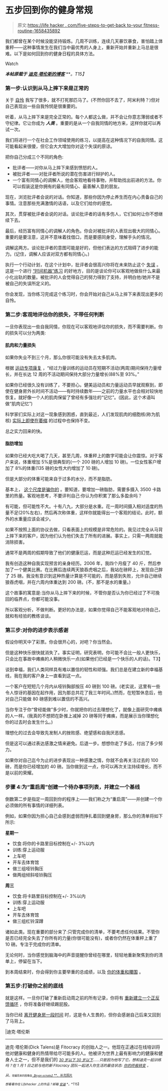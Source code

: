 # 五步回到你的健身常规

> 原文:[https://life hacker . com/five-steps-to-get-back to-your fitness-routine-1658435892](https://lifehacker.com/five-steps-to-get-back-into-your-fitness-routine-1658435892)

我们都曾在某个时候没能坚持锻炼。几周不训练，连续几天暴饮暴食，害怕踏上体重秤——这种事情发生在我们当中最优秀的人身上，重新开始并重新上马总是很难。以下是如何回到你的健身日程的具体方法。

Watch

***本帖原载于*** [***迪克·塔伦斯的博客***](http://dicktalens.com/getting-back-on-the-fitness-horse/) ***。*T15】**

### 第一步:认识到从马上摔下来是正常的

关于 [自怜](http://dicktalens.com/fitness-is-a-skill/) 我写了很多，就不打死那匹马了。(不然你回不去了，阿米利特？)但对自己表现出一些自我怜悯是很重要的。

听着，从马上摔下来是完全正常的。每个人都这么做，并不会让你意志薄弱或者不守纪律。它让你成为 ***人类*** 。重要的是从一个自我同情的地方来，这样你就可以再试一次。

我们将进行一个在社会工作领域使用的练习，以提高在这种情况下的自我同情。这可能看起来很傻，但它会大大增加你对这个失误的原谅。

把你自己分成三个不同的角色:

*   批评者——对你从马上摔下来感到愤怒的人。
*   被批评者——对批评者所说的潜在伤害进行辩护的人。
*   一个富有同情心的调解人，他会客观地看待事物，并帮助找出前进的方法。你可以假装这是你拥有的最有同情心、最善解人意的朋友。

现在，浏览批评者会说的对话。你知道，那些你因为停止养生而在内心责备自己的事情。注意那些充满激情的话语，以及它们给你的感觉。

其次，贯穿被批评者会说的对话。谈论批评者的话有多伤人，它们如何让你不想继续下去。

最后，经历富有同情心的调解人的角色。你会对被批评的人表现出极大的同情心。重要的是要注意，这并不意味着找借口，而是要感同身受，理解手头的情况。

调解这两方。谈论批评者的意图可能是好的，但他们表达的方式阻碍了进步的能力。(记住，调解人应该对双方都有同情心。)

执行一个行动计划，在这个计划中，批评者会很高兴你将在未来防止这个 [失误](http://www.fitocracy.com/knowledge/drop-this-word-from-your-vocabulary/) 。这是一个进行 [“时间机器”练习](http://www.fitocracy.com/knowledge/drop-this-word-from-your-vocabulary) 的好地方，目的是谈论你可以客观地做些什么来最小化出轨的数量。被批评的人会觉得自己的努力得到了支持，并明白他/她并不是被自己的失误所定义的。

你会发现，当你练习完成这个练习时，你会开始对自己从马上摔下来表现出更多的自怜。

### 第二步:客观地评估你的损失，不带任何判断

一旦你表现出一些自我同情，你现在可以客观地评估你的损失，而不需要判断。你的损失可以分为两类:

#### 肌肉和力量损失

如果你失业不到三个月，那么你很可能没有失去太多肌肉。

根据 [运动专项康复](http://www.amazon.com/Sports-Specific-Rehabilitation-Robert-Donatelli-PhD/dp/0443066426/ref=sr_1_1?asc_campaign=InlineText&asc_refurl=https://lifehacker.com/five-steps-to-get-back-into-your-fitness-routine-1658435892&asc_source=&ie=UTF8&keywords=9780443066429&qid=1415004677&s=books&sr=1-1&tag=kinjalifehackerlink-20) ，“经过力量训练的运动员在短期不活动(两周)期间保持力量增长，并在长达 12 周的不活动期间保持大部分力量增长(88%至 93%。”

如果你已经很久没有训练了，不要担心。健美运动员和力量运动员早就观察到，即使在健身房外长时间不活动——有时持续数年——之前的力量水平也会相对较快地恢复。就好像一个人的肌肉保留了曾经有多强壮的“记忆”。(因此，这个术语叫做“肌肉记忆”)

科学家们实际上对这一现象感到困惑，直到最近，人们发现肌肉的细胞核(称为肌核) [实际上即使在萎缩](http://www.exercisebiology.com/index.php/site/articles/muscle_memory_solved/) 的过程中也保持不变。

总之实力回来的快。

#### 脂肪增加

如果你已经大吃大喝了几天，甚至几周，体重秤上的数字可能会让你震惊。对于客户来说，体重增加 5%是很典型的(一个 200 磅的人增加 10 磅)。一位女性客户增加了 8%的体重(135 磅的女性大约增加了 10 磅)。

但是大部分的体重可能来自于过多的水分，而不是脂肪。

基本上， [这个尺度是骗你的](http://dicktalens.com/understanding-the-scale/) 。要知道，要增加一磅脂肪，需要多摄入 3500 卡路里的热量。客观地思考，不要评判自己:你认为你积累了那么多盈余吗？

有可能，但可能性不大。十有八九，大部分是水重。花一周时间摄入相对适度的热量不足(20%左右)，然后再次称体重，这样你就能得出一个客观的结论。此时，额外的水重量应该会减少。

如果不按照上面的协议去做，只看表面上的规模是非常危险的。我见过完全从马背上摔下来的客户，因为他们认为他们失去了所有的进展。事实上，只需一两周就能消除损害。

通常不是两周的假期导致了他们的健康厄运，而是这种厄运已经发生的幻觉。

我有创造这种自我实现预言的亲身经历。2006 年，我四个月瘦了 40 斤，然后参加了一个健美比赛。在比赛后连续两天狼吞虎咽之后，我站在磅秤上，发现自己胖了 25 磅。我没有意识到这种热量计算是不可能的，而是感到失败，允许自己继续狼吞虎咽，并在六周内体重达到 200 磅。(不，那不是水的重量。)

这个故事的寓意是:当你从马上摔下来的时候，不管你是否认为你已经过了不可挽回的临界点，你都可能没事。

所以客观分析，不做判断。更好的办法是，如果你觉得自己不能客观地对待自己，就和有经验的教练谈谈。

### 第三步:对你的进步表示感谢

假设你明天中了彩票。你会很开心的，对吧？你当然会。

但是这种快乐很快就消失了。事实证明，研究表明，你可能不会比一般人更快乐，只会比在事故中瘫痪的人稍微快乐一点(如果他们已经是一个快乐的人的话)。T3】

谈到幸福，我们人类同样具有难以置信的韧性和顽强。我们总是在建立新的幸福基线，我在我的客户身上一直看到这一点。

一个客户在短短几个月内从哑铃胸部按压 40 磅到 100 磅。(老实说，这里有一些令人惊讶的基因在起作用，因为那总共花了我三年时间。)然而，在短暂休息后，他对自己只能做 80 磅感到难以置信的不高兴。

当你专注于你“曾经能做”多少时，你就把你的过去理想化了，就像上面研究中瘫痪的人一样。(我真的不想把在卧推上减掉 20 磅等同于瘫痪，而是展示当你理想化你的过去时会发生什么。)

理想化的过去会导致先发制人的挫败感、绝望感和自我厌恶感。

但是这可以通过表达感激之情来避免。后退一步。想想你走了多远，付出了多少努力。

如果你对自己迄今为止的进步表现出一种感激之情，你就不会再关注过去的 100 磅，而是你已经增加的 40 磅。当你做到这一点，你可以再次关注持续增长，而不是以前的荣耀。

### 步骤 4:为“重启周”创建一个待办事项列表，并建立一个基线

倒数第二步是指定一周回到你的程序上——我们称之为“重启周”——并创建一个你必须做的所有事情的详细列表。

例如，如果你因为担心自己会感到虚弱而挣扎着回到健身房，那么你的清单将如下所示:

**星期一**

*   饮食:将你的卡路里目标控制在+/- 3%以内
*   训练:穿上运动服
*   上车吧
*   开车去体育馆
*   做三组哑铃胸压
*   做两组倾斜哑铃胸压

**周三**

*   饮食:将卡路里目标控制在+/- 3%以内
*   训练:穿上运动服
*   上车吧
*   开车去体育馆
*   做三组杠铃深蹲

诸如此类。现在重要的部分来了:只管完成你的清单，不要考虑任何结果。不管你是否已经完全失去了你所有的力量(你很可能没有)，或者你仍然在体重秤上重了 10 磅。专注于完成你的清单。

无论何时，当你感觉到脑海中的声音提醒你曾经在哪里，轻轻地重新聚焦到你的清单上，停留在当下。

到本周结束时，你会得到你主要举重的总成绩，以及 [你的体重和腰围](http://dicktalens.com/understanding-the-scale/) 。

### 第五步:打破你之前的底线

就是这样。一旦你打破了重新启动周之前的所有记录，你将有 [重新建立一个正反馈循环](http://dicktalens.com/the-myth-of-willpower-and-eat-less-move-more/) ，你将准备好继续踢屁股。

当你已经 [离开健身房一段时间](http://lifehacker.com/what-to-do-when-you-feel-too-embarrassed-to-exercise-1614164783) 时，这是令人生畏的，但你会感谢自己后来又回到了马背上。

|迪克·塔伦斯

* * *

迪克·塔伦斯(Dick Talens)是 Fitocracy 的创始人之一。他现在正通过在线培训将他对健康和健身的热情带给尽可能多的人。他被评为世界上最有影响力的健康和健身人士之一，但不是我们的 [*<small>30 岁以下 30 岁以下</small>*](http://www.fitocracy.com/knowledge/fitness-is-a-skill/www.fitocracy.com/knowledge/30-under-30-the-young-professionals-changing-the-face-of-fitness/)*<small>……只是因为他写了它。想和迪克一起训练吗？在 1 月 1 日之前与他的新 Fitocracy 团队一起进入你生活的最佳状态:</small>* [*<small>你的终极转变</small>*](https://www.fitocracy.com/team-fitness/250/ultimate-transformation-jan-1-with-dick-talens/) *<small>。</small>*

*<small>从</small>*[*<small></small>*](http://pixabay.com/en/cinema-theater-playhouse-sitting-99253/)<small><small>，<small>改编而来的图像由</small>[*<small>【Bryan ochalla】</small>**<small>，</small>* 补充照片](https://www.flickr.com/photos/bochalla/1167634726/sizes/l)</small></small>

<small><small>*想看看你在 Lifehacker 上的作品？邮箱*</small> [<small>*安迪*</small>](mailto:andy@lifehacker.com) <small>*。*T15】</small></small>

<small></small>